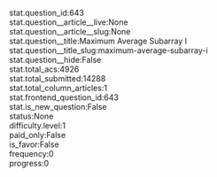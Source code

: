 stat.question_id:643  
stat.question__article__live:None  
stat.question__article__slug:None  
stat.question__title:Maximum Average Subarray I  
stat.question__title_slug:maximum-average-subarray-i  
stat.question__hide:False  
stat.total_acs:4926  
stat.total_submitted:14288  
stat.total_column_articles:1  
stat.frontend_question_id:643  
stat.is_new_question:False  
status:None  
difficulty.level:1  
paid_only:False  
is_favor:False  
frequency:0  
progress:0  
